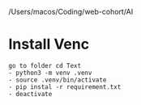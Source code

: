 /Users/macos/Coding/web-cohort/AI

# Install Venc

```
go to folder cd Text
- python3 -m venv .venv
- source .venv/bin/activate
- pip instal -r requirement.txt
- deactivate
```
